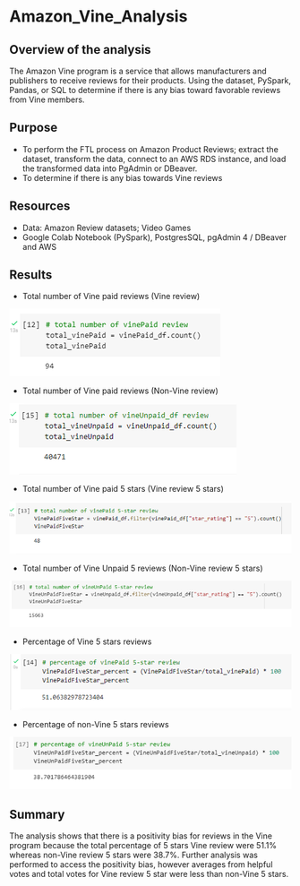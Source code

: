# Amazon_Vine_Analysis

## Overview of the analysis 

The Amazon Vine program is a service that allows manufacturers and publishers to receive reviews for their products. 
Using the dataset, PySpark, Pandas, or SQL to determine if there is any bias toward favorable reviews from Vine members.

## Purpose 

- To perform the FTL process on Amazon Product Reviews; extract the dataset, transform the data, 
    connect to an AWS RDS instance, and load the transformed data into PgAdmin or DBeaver. 
- To determine if there is any bias towards Vine reviews

## Resources 

- Data: Amazon Review datasets; Video Games
- Google Colab Notebook (PySpark), PostgresSQL, pgAdmin 4 / DBeaver and AWS

## Results

- Total number of Vine paid reviews (Vine review)

![](VinePaidReview.png)                                                                        

- Total number of Vine paid reviews (Non-Vine review)

![](VineUnpaidReview.png)

- Total number of Vine paid 5 stars (Vine review 5 stars)

![](VinePaid5Star.png)

- Total number of Vine Unpaid 5 reviews (Non-Vine review 5 stars)

![](VineUnpaid5Star.png)

- Percentage of Vine 5 stars reviews

![](percentVinePaid5Star.png)

- Percentage of non-Vine 5 stars reviews

![](percentVineUnPaid5Star.png)


## Summary
The analysis shows that there is a positivity bias for reviews in the Vine program because the total percentage of 5 stars Vine review were 51.1% 
whereas non-Vine review 5 stars were 38.7%. Further analysis was performed to access the positivity bias, however averages from helpful votes and total votes for Vine review 5 star were less than non-Vine 5 stars. 
